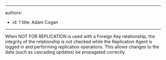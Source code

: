 

---
authors:
  - id: 1
    title: Adam Cogan
---




<span class='intro'> When NOT FOR REPLICATION is used with a Foreign Key relationship, the integrity of the relationship is not checked while the Replication Agent is logged in and performing replication operations. This allows changes to the data (such as cascading updates) be propagated correctly.<br> </span>




